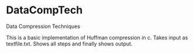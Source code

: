 # DataCompTech
Data Compression Techniques

This is a basic implementation of Huffman compression in c.
Takes input as textfile.txt.
Shows all steps and finally shows output.
